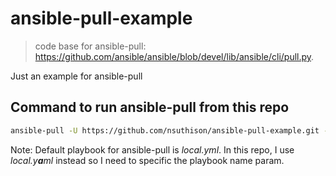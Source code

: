 # ansible-pull-example

> code base for ansible-pull: <https://github.com/ansible/ansible/blob/devel/lib/ansible/cli/pull.py>.

Just an example for ansible-pull

## Command to run ansible-pull from this repo

```bash
ansible-pull -U https://github.com/nsuthison/ansible-pull-example.git -C main -i hosts local.yaml
```

Note: Default playbook for ansible-pull is _local.yml_. In this repo, I use _local.y**a**ml_ instead so I need to specific the playbook name param.
